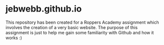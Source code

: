 # jebwebb.github.io
This repository has been created for a Roppers Academy assignment which involves the creation of a very basic website. The purpose of this assignment is just to help me gain some familiarity with Github and how it works :)
